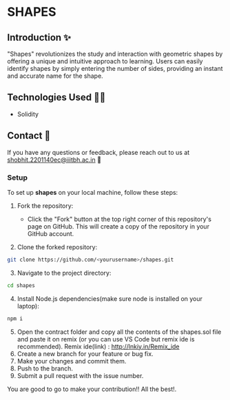 # SHAPES

## Introduction ✨

"Shapes" revolutionizes the study and interaction with geometric shapes by offering a unique and intuitive approach to learning. Users can easily identify shapes by simply entering the number of sides, providing an instant and accurate name for the shape.

## Technologies Used 🧑‍💻

- Solidity

## Contact 📱

If you have any questions or feedback, please reach out to us at shobhit.2201140ec@iiitbh.ac.in 📧

### Setup

To set up **shapes** on your local machine, follow these steps:

1. Fork the repository:

   - Click the "Fork" button at the top right corner of this repository's page on GitHub. This will create a copy of the repository in your GitHub account.

2. Clone the forked repository:

```bash
git clone https://github.com/<yourusername>/shapes.git
```

3. Navigate to the project directory:

```bash
cd shapes
```

4. Install Node.js dependencies(make sure node is installed on your laptop):

```bash
npm i
```
5.  Open the contract folder and copy all the contents of the shapes.sol file and paste it on remix (or you can use VS Code but     remix ide is recommended). Remix ide(link) : http://lnkiy.in/Remix_ide
6.  Create a new branch for your feature or bug fix.
7.  Make your changes and commit them.
8.  Push to the branch.
9.  Submit a pull request with the issue number.

You are good to go to make your contribution!! All the best!.